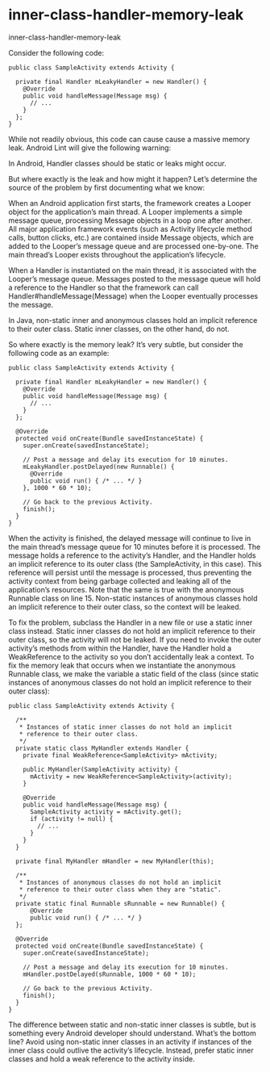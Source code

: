 # inner-class-handler-memory-leak
inner-class-handler-memory-leak

Consider the following code:

    public class SampleActivity extends Activity {

      private final Handler mLeakyHandler = new Handler() {
        @Override
        public void handleMessage(Message msg) {
          // ... 
        }
      };
    }
While not readily obvious, this code can cause cause a massive memory leak. Android Lint will give the following warning:

In Android, Handler classes should be static or leaks might occur.

But where exactly is the leak and how might it happen? Let’s determine the source of the problem by first documenting what we know:

When an Android application first starts, the framework creates a Looper object for the application’s main thread. A Looper implements a simple message queue, processing Message objects in a loop one after another. All major application framework events (such as Activity lifecycle method calls, button clicks, etc.) are contained inside Message objects, which are added to the Looper’s message queue and are processed one-by-one. The main thread’s Looper exists throughout the application’s lifecycle.

When a Handler is instantiated on the main thread, it is associated with the Looper’s message queue. Messages posted to the message queue will hold a reference to the Handler so that the framework can call Handler#handleMessage(Message) when the Looper eventually processes the message.

In Java, non-static inner and anonymous classes hold an implicit reference to their outer class. Static inner classes, on the other hand, do not.

So where exactly is the memory leak? It’s very subtle, but consider the following code as an example:

    public class SampleActivity extends Activity {

      private final Handler mLeakyHandler = new Handler() {
        @Override
        public void handleMessage(Message msg) {
          // ...
        }
      };

      @Override
      protected void onCreate(Bundle savedInstanceState) {
        super.onCreate(savedInstanceState);

        // Post a message and delay its execution for 10 minutes.
        mLeakyHandler.postDelayed(new Runnable() {
          @Override
          public void run() { /* ... */ }
        }, 1000 * 60 * 10);

        // Go back to the previous Activity.
        finish();
      }
    }
When the activity is finished, the delayed message will continue to live in the main thread’s message queue for 10 minutes before it is processed. The message holds a reference to the activity’s Handler, and the Handler holds an implicit reference to its outer class (the SampleActivity, in this case). This reference will persist until the message is processed, thus preventing the activity context from being garbage collected and leaking all of the application’s resources. Note that the same is true with the anonymous Runnable class on line 15. Non-static instances of anonymous classes hold an implicit reference to their outer class, so the context will be leaked.

To fix the problem, subclass the Handler in a new file or use a static inner class instead. Static inner classes do not hold an implicit reference to their outer class, so the activity will not be leaked. If you need to invoke the outer activity’s methods from within the Handler, have the Handler hold a WeakReference to the activity so you don’t accidentally leak a context. To fix the memory leak that occurs when we instantiate the anonymous Runnable class, we make the variable a static field of the class (since static instances of anonymous classes do not hold an implicit reference to their outer class):

    public class SampleActivity extends Activity {

      /**
       * Instances of static inner classes do not hold an implicit
       * reference to their outer class.
       */
      private static class MyHandler extends Handler {
        private final WeakReference<SampleActivity> mActivity;

        public MyHandler(SampleActivity activity) {
          mActivity = new WeakReference<SampleActivity>(activity);
        }

        @Override
        public void handleMessage(Message msg) {
          SampleActivity activity = mActivity.get();
          if (activity != null) {
            // ...
          }
        }
      }

      private final MyHandler mHandler = new MyHandler(this);

      /**
       * Instances of anonymous classes do not hold an implicit
       * reference to their outer class when they are "static".
       */
      private static final Runnable sRunnable = new Runnable() {
          @Override
          public void run() { /* ... */ }
      };

      @Override
      protected void onCreate(Bundle savedInstanceState) {
        super.onCreate(savedInstanceState);

        // Post a message and delay its execution for 10 minutes.
        mHandler.postDelayed(sRunnable, 1000 * 60 * 10);

        // Go back to the previous Activity.
        finish();
      }
    }
The difference between static and non-static inner classes is subtle, but is something every Android developer should understand. What’s the bottom line? Avoid using non-static inner classes in an activity if instances of the inner class could outlive the activity’s lifecycle. Instead, prefer static inner classes and hold a weak reference to the activity inside.
